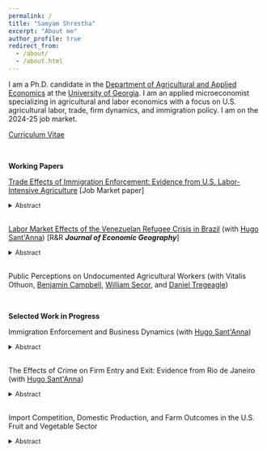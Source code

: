 ```yaml
---
permalink: /
title: "Samyam Shrestha"
excerpt: "About me"
author_profile: true
redirect_from: 
  - /about/
  - /about.html
---
```


I am a Ph.D. candidate in the [Department of Agricultural and Applied Economics](https://agecon.uga.edu/) at the [University of Georgia](https://uga.edu). I am an applied microeconomist specializing in agricultural and labor economics with a focus on U.S. agricultural labor, trade, firm dynamics, and immigration policy. I am on the 2024-25 job market.

[Curriculum Vitae](https://shsamyam.github.io/files/CV.pdf)

<p>&nbsp;</p>

**Working Papers**

[Trade Effects of Immigration Enforcement: Evidence from U.S. Labor-Intensive Agriculture](https://shsamyam.org/files/JMP.pdf) [Job Market paper]
<details style="margin-bottom: 30px; font-size: 0.9em">
  <summary style="cursor: pointer;">Abstract</summary>
  <p style="font-size: 0.9em">
    In recent decades, the farm labor supply in the U.S., which relies heavily on foreign-born workers, has declined, farm labor markets have tightened, and producers have reported labor shortages and rising wages. During this time, U.S. labor-intensive fruit and vegetable (FV) production has reduced, and imports and trade deficits have significantly increased. Connecting these trends, this study examines whether intensified immigration enforcement in the U.S. interior, a supply-side shock to farm labor availability, affects domestic and international FV trade flows. First, I demonstrate that a state's FV production decreases with the intensification of immigration enforcement. Using reduced-form gravity models, I then show that immigration enforcement reduces FV exports to other U.S. states and foreign trading partners. I also show that a state’s FV imports from other U.S. states increase with enforcement intensity, especially from states with lower enforcement levels. Most of these effects are driven by police-based rather than employment-based enforcement. However, I do not find evidence that immigration enforcement contributes to the rise in international FV imports. These results have important implications for U.S. agricultural and trade policy, food supply systems, and consumer welfare.
  </p>
</details>

[Labor Market Effects of the Venezuelan Refugee Crisis in Brazil](https://arxiv.org/abs/2302.04201) (with [Hugo Sant'Anna](https://hsantanna.org/)) [R&R **_Journal of Economic Geography_**]
<details style="margin-bottom: 30px; font-size: 0.9em">
  <summary style="cursor: pointer;">Abstract</summary>
  <p style="font-size: 0.9em">
    We use administrative panel data on the universe of Brazilian formal workers to investigate the labor market effects of the Venezuelan crisis in Brazil, focusing on the border state of Roraima. The results using difference-in-differences show that the monthly wages of Brazilians in Roraima increased by around 2 percent, which was mostly driven by those working in sectors and occupations with no refugee involvement. The study finds negligible job displacement for Brazilians but finds evidence of native workers moving to occupations without immigrants. We also find that immigrants in the informal market offset the substitution effects in the formal market.
  </p>
</details>

Public Perceptions on Undocumented Agricultural Workers (with Vitalis Othuon, [Benjamin Campbell](https://agecon.uga.edu/people/faculty/benjamin-campbell.html), [William Secor](https://agecon.uga.edu/people/faculty/will-secor.html), and [Daniel Tregeagle](https://cals.ncsu.edu/agricultural-and-resource-economics/people/daniel-tregeagle/))


<p>&nbsp;</p>

**Selected Work in Progress**

Immigration Enforcement and Business Dynamics (with [Hugo Sant'Anna](https://hsantanna.org/))
<details style="margin-bottom: 30px; font-size: 0.9em">
  <summary style="cursor: pointer;">Abstract</summary>
  <p style="font-size: 0.9em">
    We examine whether reducing the undocumented immigrant population affects business dynamics by leveraging the spatiotemporal variations in the implementation of the Secure Communities (SC) program, which coordinates data sharing between local law enforcement agencies to identify and arrest undocumented immigrants. Using difference-in-differences models with the 2001-12 county-level business dynamics panel data, we find that SC implementation at the commuting-zone level reduced the number of firms, establishments, and employment, increased establishment exits, and decreased establishment entries and job creation in the construction sector, but not in other labor-intensive sectors. We discuss several potential mechanisms, including entrepreneurial out-migration, higher labor costs, and changes in consumption.
  </p>
</details>

The Effects of Crime on Firm Entry and Exit: Evidence from Rio de Janeiro (with [Hugo Sant'Anna](https://hsantanna.org/))
<details style="margin-bottom: 30px; font-size: 0.9em">
  <summary style="cursor: pointer;">Abstract</summary>
  <p style="font-size: 0.9em">
    This paper examines the effects of crime on firm entry and exit in the Brazilian city of Rio de Janeiro, using data on the universe of firms and establishments in the city from 2007 to 2017. By spatially locating firms and merging this information with granular neighborhood-level crime data, which includes detailed records of crime type, time, and severity, we investigate how crime influences the local business environment. We address endogeneity and simultaneity issues through an instrumental variable approach, leveraging spatiotemporal variations in the Pacifying Police Unit program that deployed the Brazilian military across Rio de Janeiro neighborhoods. We identify neighborhoods with persistently high crime levels that did not receive military intervention to serve as a control group. Our hypothesis is that firms are more likely to enter areas where crime has been reduced and less likely to exit them. We explore heterogeneity at the level of crime type, firm size, industry, and productivity distribution.
  </p>
</details>

Import Competition, Domestic Production, and Farm Outcomes in the U.S. Fruit and Vegetable Sector
<details style="margin-bottom: 30px; font-size: 0.9em">
  <summary style="cursor: pointer;">Abstract</summary>
  <p style="font-size: 0.9em">
    In recent decades, U.S. production of major fruit and vegetable (FV) crops has declined, while imports have grown significantly. This has been largely driven by trading partners with price advantages due to lower production costs and fewer regulatory constraints. A key policy shock contributing to this rise in imports was the implementation of the North American Free Trade Agreement (NAFTA), which lowered trade barriers and expanded market access with Mexico and Canada. Previous research has examined the effects of reduced FV production due to labor constraints on trade. Taking a different perspective, this study investigates the effects of import competition shocks on U.S. FV production and farm-level outcomes, using a shift-share measure constructed using the National Agricultural Statistics Service and the Agricultural Resource Management Survey. Leveraging the method developed by Autor et al. (2013), this approach captures state-specific exposure to changes in national import volumes, accounting for baseline production levels and crop shares across states. The findings will provide new insights into trade’s impact on labor-intensive agricultural sectors and inform policy discussions on the sustainability of U.S. FV production and farm-level outcomes.
  </p>
</details>
